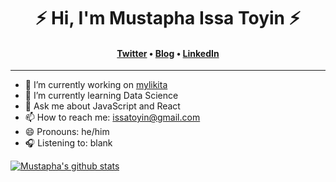 <!--### Hi, there 👋 I'm Mustapha Issa Toyin-->
<h1 align="center">⚡️ Hi, I'm Mustapha Issa Toyin ⚡️</h1>
<h4 align="center"><a href="https://twitter.com/dev_emaitee">Twitter</a> &bull; <a href="https://medium.com/@mustaphaissatoyin">Blog</a> &bull; <a href="https://www.linkedin.com/in/mustapha-issa-toyin-67733489/">LinkedIn</a></h4>

----

- 🔭 I’m currently working on [mylikita](https://mylikita.clinic)
- 🌱 I’m currently learning Data Science
- 💬 Ask me about JavaScript and React
- 📫 How to reach me: [issatoyin@gmail.com](mailto:issatoyin@gmail.com)
- 😄 Pronouns: he/him
- 🎧 Listening to: blank

[![Mustapha's github stats](https://github-readme-stats.vercel.app/api?username=emaitee&count_private=true&show_icons=true&theme=radical)](https://github.com/emaitee/github-readme-stats)

<!--[![Top Langs](https://github-readme-stats.vercel.app/api/top-langs/?username=emaitee)](https://github.com/emaitee/github-readme-stats)-->
<!--
**emaitee/emaitee** is a ✨ _special_ ✨ repository because its `README.md` (this file) appears on your GitHub profile.sss

Here are some ideas to get you started:

- 
- 🌱 I’m currently learning ...
- 👯 I’m looking to collaborate on ...
- 🤔 I’m looking for help with ...
- 💬 Ask me about ...
- 📫 How to reach me: ...
- 😄 Pronouns: ...
- ⚡ Fun fact: ...
-->
